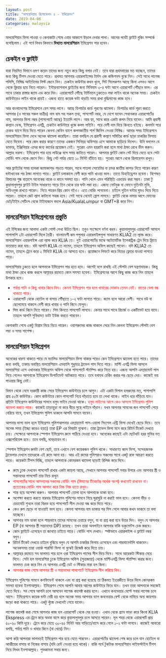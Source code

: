 ```yaml
---
layout: post
title: "মালয়েশিয়ায় রিলোকেশন ৪ - ইমিগ্রেশন"
date: 2019-04-06
categories: malaysia
---
```

মালয়েশিয়ান ভিসা পাওয়া ও কেনাকাটা শেষে এবার আকাশে উড়াল দেবার পালা। আগের পর্বেই ফ্লাইট বুকিং সম্পর্কে বলেছিলাম। এই পর্বে লিখব কিভাবে **বিখ্যাত মালয়েশিয়ান** ইমিগ্রেশন পার হবেন।

## চেকইন ও ফ্লাইট

যারা নিয়মিত বিমানে ভ্রমণ করেন তাদের জন্য নতুন করে কিছু বলার নেই। তবে যারা প্রথমবারের মত যাচ্ছেন, তাদের জন্য কিছু টিপস দেওয়া যেতে পারে। প্রথমত আপনার এয়ারলাইন্সের টার্মস এন্ড কন্ডিশনস বুঝে নিন। সেই সাথে লাগেজ পলিসি, নিষিদ্ধ আইটেমের লিস্ট জেনে নিন। চেকইন কাউন্টার কখন খুলে, সিট সিলেকশন আছে কিনা এসবও আগে থেকে ক্লিয়ার হয়ে নিতে পারেন। ইন্টারন্যাশনাল ফ্লাইটের জন্য মিনিমাম ৩-৪ ঘন্টা আগে এয়ারপোর্ট পৌঁছান ভাল। এর সাথে ঢাকার রাস্তার জ্যাম এড করে নিন। এয়ারপোর্টে পৌঁছে টার্মিনালে ঢুকতেও লম্বা লাইন থাকে অনেক সময়। চেকইন কাউন্টারেও লাইন থাকে প্রায়ই। এজন্য হাতে কয়েক ঘন্টা বাড়তি সময় রাখা বুদ্ধিমানের কাজ হবে।

আর বাংলাদেশের ইমিগ্রেশনে বেশ সময় লাগে। আছে ডিপার্চার কার্ড পূরণের ঝামেলা। ডিপার্চার কার্ড পূরণ করতে আপনার (ও সাথের সকল যাত্রীর) নাম ধাম সহ সকল তথ্য, পাসপোর্ট নম্বর, যে দেশে যাবেন সেখানকার এয়ারপোর্টের নাম, আপনার ভিসা নম্বর (পাসপোর্টে আছে) ইত্যাদি লাগে। আর হ্যা, সাথে করে একটা কলম নিয়ে যাবেন। আমি প্রবাসী কল্যান ডেস্ক, ইমিগ্রেশন এনট্রি, চেকইন কাউন্টারে খুজে কলম পাইনি। পরে বেশী দাম দিয়ে কিনতে হইছে। কলমটা পরে চেকড ব্যাগে দিয়ে দিতে পারেন কেননা কেবিন ব্যাগে কলমজাতীয় শার্প জিনিস নেওয়া নিষিদ্ধ। আমার সময় ইমিগ্রেশনে মালয়েশিয়ান ভিসা দেখে অনেক ঝামেলা করেছিল। তারা বলছিল যে প্রবাসী কল্যাণ সমিতির কার্ড ছাড়া চাকরির ভিসায় যেতে দিবেনা। পরে জেদ করার কারণে তাদের একজন সিনিয়র অফিসার এসে আমাকে ছাড়িয়ে দিলেন। উনি বললেন যে ডাক্তার, ইঞ্জিনিয়ার এদের জন্য কার্ডের প্রয়োজন নেই। সুতরাং এমন হয়রানি করা হলে মাথা ঠান্ডা রেখে ডীল করুন। আল্লাহ ভরসা। ইমিগ্রেশন পার হয়ে লাউঞ্জে বসে সময় কাটাতে পারেন। আপনার ফ্লাইট কোন গেট দিয়ে যেতে হবে সেটা বোর্ডিং পাস থেকে জেনে নিন। কিছু গেট পর্যন্ত যেতে ১০ মিনিট হাঁটতে হয়। সুতরাং আগে থেকে প্রিপারেশন রাখুন।

আর ফ্লাইটের সময় হালকা জামাকাপড় পড়তে পারেন, সাথে পাতলা সোয়েটার বা চাদর জাতীয় কাপড় নিতে পারেন কারণ ঘন্টাখানেক পর ঠান্ডা লাগতে পারে। ফ্লাইট চলাকালে বেশী করে পানি খাওয়া ভাল। তাতে ডিহাইড্রেশন হবেনা। বিশেষত বিমানের শুষ্ক বাতাসে অনেকের নাকে ও কানে সমস্যা হয়। পানি খেলে এমন পরিস্থিতি এভয়েড করা সম্ভব। ঢাকা টু কুয়ালালুমপুর ফ্লাইট টাইম সাধারণত সাড়ে তিন থেকে চার ঘন্টা লম্বা হয়। এজন্য নোটবুক বা ফোনে দুতিনটা মুভি, অডিওবুক রাখতে পারেন। নিতে পারেন প্রিয় কোন বইও। এতে বোরিং লাগবেনা। চাইলে দুতিন ঘন্টার ঘুমও দিয়ে দিতে পারেন। তাহলে জেট ল্যাগ কাটানো সহজ হবে। সেই সাথে নেমেই ফ্রেশ লাগবে। ফ্লাইট থেকে নামার আগে ফোনের ডেট/টাইম সেটিংস থেকে টাইমজোন বদলে Asia/KualaLumpur বা GMT+8 করে নিন।

## মালয়েশিয়ান ইমিগ্রেশনের প্রস্তুতি

এই টপিকের জন্য আলাদা একটা পোস্ট লেখা উচিত ছিল। তবুও সংক্ষেপে বর্ণনা করব। কুয়ালালুমপুর এয়ারপোর্ট আসলে পাশাপাশি ২টা এয়ারপোর্ট মিলে তৈরী। বাংলাদেশী কম পপুলার এয়ারলাইন্সগুলা সাধারণত KLIA2 তে ল্যান্ড করে। মালয়েশিয়ান এয়ারলাইন্স এরা ল্যান্ড করে KLIA তে। দুই এয়ারপোর্টের মাঝে অটোমেটিক ইলেকট্রিক ট্রেন দিয়ে ফ্রিতে যাতায়াত করা যায়। যদি আপনি KLIA তে নামেন, তাহলে ইমিগ্রেশন অফিস কাছেই পাবেন। যদি KLIA2 তে নামেন, তাহলে ট্রেনে করে ২ মিনিটে KLIA তে আসতে হবে। প্রয়োজনে লিফটে করে নিচের ফ্লোরে যাওয়া লাগতে পারে।

মালয়েশিয়ায় ঢুকতে হলে আপনাকে ইমিগ্রেশন পার হতে হবে। আগেই বলে রাখছি এই স্টেপটা বেশ যন্ত্রণাদায়ক। কিন্তু মাথা ঠান্ডা রেখে কাজ করলে আল্লাহর রহমতে কোন সমস্যা হবেনা। ইমিগ্রেশনের আগে কিছু কাজ করে নিন তাহলে উপকার হবে।

* <span style="color:red">পর্যাপ্ত পানি ও কিছু খাবার কিনে নিন। কেননা ইমিগ্রেশন পার হলে খাবারের দোকান তেমন নেই। রাতের বেলা বন্ধ থাকতে পারে।</span>
* এয়ারপোর্ট থেকে হোটেল বা বাসায় পৌঁছাতে ১-২ ঘন্টা লাগতে পারে। জ্যাম হলে আরো বেশী। সাথে বউ বা ছেলেমেয়ে থাকলে বেশী করে খাবার ও পানি কিনে ফেলুন।
* সিম কার্ড কিনে নিতে পারেন। সিম কিনতে পাসপোর্ট লাগবে। কেনার সাথে সাথে রিচার্জ ও একটিভেট হয়ে যাবে। তাহলে আপনি সুবিধামত ডাটা ইউজ করতে পারবেন।

কেনাকাটা শেষে একটু বিশ্রাম নিয়ে নিতে পারেন। ওয়াশরুমের কাজ থাকলে সেরে নিন কেননা ইমিগ্রেশন স্টেপটা বেশ লম্বা ও সময় সাপেক্ষ।

## মালয়েশিয়ান ইমিগ্রেশন

অনেকের ধারণা থাকতে পারে যে ভ্যালিড মালয়েশিয়ান ভিসা থাকার পরেও কেন ইমিগ্রেশনে ঝামেলা হতে পারে। তাদের জন্য বলছি, ঢাকায় অবস্থিত মালয়েশিয়ান এমব্যাসি শুধুমাত্র ট্রাভেল পাস দিতে পারে। মাল্টি এনট্রি ভিসা আসলে মালয়েশিয়া এসে এখানকার ইমিগ্রেশন অফিস থেকে পাসপোর্টে স্ট্যাম্পিং করে নিতে হয়। এজন্য আপনি এমপ্লয়মেন্ট পাস নিয়ে গেলেও আপনাকে ইমিগ্রেশন ডিপার্টমেন্ট আটকাতে পারে। তবে যথাযথ চেকিং করার পর ছেড়ে দেয়। কাজেই ভয় পাওয়ার কিছু নেই।

বিমান থেকে নেমে দরকারী কাজ সেরে ইমিগ্রেশন কাউন্টারে চলে আসুন। এটা একটা বিশাল হলরুমের মত, পাশাপাশি প্রায় ৫০টা কাউন্টার। কোন কাউন্টারে কোন পাসপোর্ট নিয়ে দাঁড়াতে হবে তা লেখা থাকে। লাইন ধরে দাঁড়িয়ে যান। প্রতিটা ইমিগ্রেশন কাউন্টারের সামনে হলুদ লাইন দেওয়া থাকে। <span style="color:red">হলুদ লাইনের আগে কেও আসলে ইমিগ্রেশন পুলিশ ঝামেলা করতে পারে।</span> কাজেই তাড়াহুড়া না করে ধীরে সুস্থে লাইনে দাঁড়ান। যখন আপনার সামনের জন পাসপোর্ট পেয়ে বেরিয়ে যাবে, তখন ইমিগ্রেশন পুলিশ ডাকলে আপনি সামনে যাবেন।

আপনার ভাগ্য ভাল হলে ইমিগ্রেশন পুলিশআপনার এমপ্লয়মেন্ট পাস-ওয়ালা সিংগেল এন্ট্রি ভিসা দেখেই ছেড়ে দিবে। তবে অনেক সময় (ইচ্ছা করেও হয়ত) তারা EP এর বিষয়টা বুঝেনা। তারা ট্রাভেল ভিসা মনে করে রিটার্ন টিকেট দেখতে চায়। সেক্ষেত্রে আপনাকে স্পেশাল ইমিগ্রেশন রুমে পাঠিয়ে দেওয়া হবে। অনেকের কাছেই এটা ছোটখাট হরর মুভির মত এক্সপেরিয়েন্স হবে। তবে বলছি, ঘাবড়াবেন না।

স্পেশাল ইমিগ্রেশন রুমটা বেশ ছোট, তবে এখানে বেশ কয়েকজন পুলিশ থাকে। সাধারণত জাল ভিসা, সন্দেহজনক ট্রাভেলার দেখলে তাদেরকে এই রুমে আনা হয়। আর এই রুমের পুলিশরাও সকলের সাথে একটু রাফ আচরণ করতে পারে। কয়েকটা টিপস দিচ্ছি, তাহলে আপনাকে কোনরকম ঝামেলা ছাড়াই রিলিজ করে দিবে।

* রুমে ঢুকে দেখবেন পাসপোর্ট রাখার একটা জায়গা আছে, সেখানে আপনার পাসপোর্ট সবার উপরে এবং আপনার স্ত্রী ও সন্তানদের পাসপোর্ট তার নিচে রাখুন
* <span style="color:red">পাসপোর্টের সাথে আপনাদের সকলের বোর্ডিং পাস (বিমানের টিকেটের অর্ধেক অংশ) কখনোই রাখবেন না। প্রত্যেকের বোর্ডিং পাস আলাদা করে নিজ নিজ হাতে রাখুন।</span>
* শান্ত হয়ে অপেক্ষা করুন। আপনার পাসপোর্ট তোলা হলে আপনাকে ডাকা হবে।
* অপেক্ষা করতে করতে বারবার ইমিগ্রেশন পুলিশের সামনে গিয়ে ঘুরাঘুরি না করাই ভাল হবে। কেননা ভীড় ও চেচামেচি শুনলে তারা বিরক্ত হয়ে পাসপোর্টে সীল দেওয়া বন্ধ করে দিতে পারে।
* কেও রুম ছেড়ে না যাওয়াই ভাল হবে। কেননা আপনার নাম ডাকার পর মিস গেলে আবার কখন ডাকবে তা বলা যাচ্ছেনা।
* আপনার নাম ডাকা হলে শান্তভাবে তাদের সামনের চেয়ারে বসুন, যা যা প্রশ্ন করা হবে উত্তর দিন। বলুন যে আপনার EP (বা আপনার স্ত্রী সন্তানদের DP) রয়েছে। তখন তারা অনলাইনে আপনার বাকি ডকুমেন্টস চেক করবে।
* কোন ফ্লাইটে এসেছেন তা জানতে চাইতে পারে। বোর্ডিং পাস দেখান। স্পষ্টভাবে এয়ারলাইন্স ও ফ্লাইট নম্বর বলুন।
* রিটার্ন টিকেট দেখতে চাইলে বুঝিয়ে বলুন যে আপনি চাকরির ভিসায় এসেছেন এবং পারমানেন্টলি থাকবেন। অনেকসময় তারা ওয়ার্ক পারমিট ভিসা না বুঝেই রিজেক্ট করে দিতে চায়।
* আল্লাহর রহমতে সব ভালমত পার হলে ওরা ইমিগ্রেশন পাসের সীল দিয়ে দিবে। সাথে আরেকটা স্টিকার মেরে দিবে। সেটা হল মালয়েশিয়া ঢুকে ইমিগ্রেশন অফিস (পুত্রাজায়া) থেকে মাল্টিএনট্রি ভিসা স্ট্যাম্পিং করার জন্য। ভালমত চেক করে নিন যে আপনার এনট্রি ডেট ও স্টিকার মারা হল কিনা।
* <span style="color:red">আপনার কাজ শেষে আপনার স্ত্রী ও সন্তানদের পাসপোর্টে ইমিগ্রেশন সীল করিয়ে নিন।</span>

ইমিগ্রেশন পুলিশের সামনে কনফিডেন্ট থাকলে এবং যা প্রশ্ন করা হয়েছে তা ঠিকমত ইংরেজীতে উত্তর দিলে কোনরকম সমস্যা হবেনা ইনশাআল্লাহ। ইমিগ্রেশন শেষে আপনি আবার আগের কাউন্টারে ফিরে যান। তখন তারা আপনাকে সহজেই যেতে দিবে। সব শেষে আপনি চলে আসবেন লাগেজ কালেক্ট করার হলে। এখানে কনভেয়ার বেল্টে সবার লাগেজ চলে আসে। ইমিগ্রেশনে কয়েক ঘন্টা দেরী হয় বলে অনেক সময় আপনার ব্যাগ কনভেয়ার বেল্ট থেকে নামিয়ে অন্য জায়গায় জড়ো করা থাকতে পারে। একটু খুঁজে দেখলেই পেয়ে যাবেন।

লাগেজ কালেক্ট করা শেষে আপনার কাজ হল এয়ারপোর্ট থেকে বের হওয়া। এখান থেকে গ্র্যাব ভাড়া করে কিংবা KLIA Ekspress এর ট্রেনে করে অথবা বাসে করে কুয়ালালুমপুর চলে আসতে পারেন। মূল শহর থেকে এয়ারপোর্ট প্রায় ৫০-৬০ কিমি  দূরে। ট্রেনে করে যেতে ৩০-৪৫ মিনিট আর গাড়িতে/বাসে করে গেলে ১-২ ঘন্টা লাগবে। কাজেই আবারো বলছি, পর্যাপ্ত পানি ও খাবার কিনে (বা খেয়ে) নিন।

আশা করি আপনারা ভালমতই ইমিগ্রেশন পার হয়ে যেতে পারবেন। এয়ারপোর্টের ঝামেলা শেষ করে চলে যান হোটেলে বা আত্মীয়ের বাসায় বা নিজের বাসায় (যদি রেন্ট নেওয়া হয়ে থাকে)। বাকি পর্বে টুকটাক মালয়েশিয়ান লাইফস্টাইল টিপস নিয়ে লিখব ইনশাআল্লাহ। শুভকামনা সবার জন্য।
